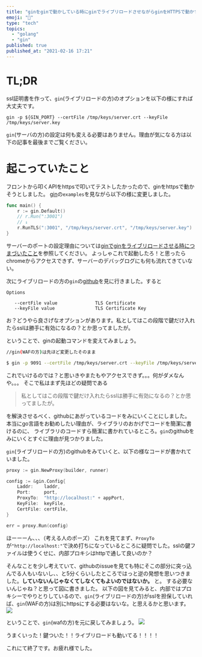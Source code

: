 ```yaml
---
title: "ginをginで動かしている時にginでライブリロードさせながらginをHTTPSで動かす"
emoji: "🦁"
type: "tech"
topics:
  - "golang"
  - "gin"
published: true
published_at: "2021-02-16 17:21"
---
```


# TL;DR
ssl証明書を作って、`gin`(ライブリロードの方)のオプションを以下の様にすれば大丈夫です。
```
gin -p ${GIN_PORT} --certFile /tmp/keys/server.crt --keyFile /tmp/keys/server.key 
```
`gin`(サーバの方)の設定は何も変える必要はありません。理由が気になる方は以下の記事を最後までご覧ください。


# 起こっていたこと
フロントから叩くAPIをhttpsで叩いてテストしたかったので、ginをhttpsで動かそうとしました。
[gin](https://github.com/gin-gonic/gin)の`examples`を見ながら以下の様に変更しました。
```go
func main() {
	r := gin.Default()
	// r.Run(":3001")
	// ↓
	r.RunTLS(":3001", "/tmp/keys/server.crt", "/tmp/keys/server.key")
}
```
サーバーのポートの設定理由については[ginでginをライブリロードさせる時につまづいたこと](https://zenn.dev/articles/95fd920baff64b/edit)を参照してください。
よっしゃこれで起動したろ！と思ったらchromeからアクセスできず、サーバーのデバッグログにも何も流れてきていない。

次にライブリロードの方の`gin`の[github](https://github.com/codegangsta/gin)を見に行きました。すると
```
Options

   --certFile value              TLS Certificate
   --keyFile value               TLS Certificate Key
```

お？どうやら良さげなオプションがあります。私としてはこの段階で鍵だけ入れたらsslは勝手に有効になるの？とか思ってましたが。

ということで、ginの起動コマンドを変えてみましょう。

```sh
//gin(WAFの方)は先ほど変更したそのまま

$ gin -p 9091 --certFile /tmp/keys/server.crt --keyFile /tmp/keys/server.key
```
これでいけるのでは？と思いきやまたもやアクセスできず。。。何がダメなんや。。。
そこで私はまず先ほどの疑問である

> 私としてはこの段階で鍵だけ入れたらsslは勝手に有効になるの？とか思ってましたが。

を解決させるべく、githubにあがっているコードをみにいくことにしました。
本当にgo言語をお勧めしたい理由が、ライブラリのおかげでコードを簡潔に書けるのに、
ライブラリのコードすら簡潔に書かれているところ。`gin`のgithubをみにいくとすぐに理由が見つかりました。

`gin`(ライブリロードの方)のgithubをみていくと、以下の様なコードが書かれていました。
```go
proxy := gin.NewProxy(builder, runner)

config := &gin.Config{
	Laddr:    laddr,
	Port:     port,
	ProxyTo:  "http://localhost:" + appPort,
	KeyFile:  keyFile,
	CertFile: certFile,
}

err = proxy.Run(config)
```

ほーーーん、、、（考える人のポーズ）
これを見てまず、`ProxyTo`が`"http://localhost:"`で決め打ちになっているところに疑問でした。sslの鍵ファイルは使うくせに、内部プロキシはhttpで通して良いのか？

そんなことを少し考えていて、githubのissueを見ても特にそこの部分に突っ込んでる人もいないし、、と5分くらいしたところではっと逆の発想を思いつきました。**していないんじゃなくてしなくてもよいのではないか。** と。
する必要ないんじゃね？と思って図に書きました。
以下の図を見てみると、内部ではプロキシーでやりとりしているので、`gin`(ライブリロードの方)がsslを担保していれば、`gin`(WAFの方)は別にhttpsにする必要はないな。と思えるかと思います。
![](https://storage.googleapis.com/zenn-user-upload/ewr1vf8w338ad1z7u1qkka4vkswi)

ということで、`gin`(wafの方)を元に戻してみましょう。
![](https://storage.googleapis.com/zenn-user-upload/52r2c0ifgent3xufamufxtkwsmsw)

うまくいった！鍵ついた！！ライブリロードも動いてる！！！！

これにて終了です。お疲れ様でした。





